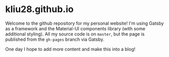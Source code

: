 # kliu28.github.io

Welcome to the github repository for my personal website!
I'm using Gatsby as a framework and the Material-UI components library (with some additional styling).
All my source code is on `master`, but the page is published from the `gh-pages` branch via Gatsby.

One day I hope to add more content and make this into a blog!
